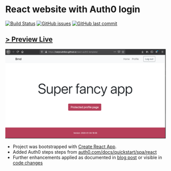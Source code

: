 React website with Auth0 login
================================

[![Build Status](https://travis-ci.com/ivarprudnikov/react-auth0-template.svg?branch=master)](https://travis-ci.com/ivarprudnikov/react-auth0-template)
[![GitHub issues](https://img.shields.io/github/issues/ivarprudnikov/react-auth0-template.svg)](https://github.com/ivarprudnikov/react-auth0-template/issues)
[![GitHub last commit](https://img.shields.io/github/last-commit/ivarprudnikov/react-auth0-template.svg)](https://github.com/ivarprudnikov/react-auth0-template/commits/master)

[> Preview Live](https://ivarprudnikov.github.io/react-auth0-template/)
--------------------------------

![Homepage screenshot](./homepage.png "Homepage screenshot")

- Project was bootstrapped with [Create React App](https://github.com/facebook/create-react-app).
- Added Auth0 steps steps from [auth0.com/docs/quickstart/spa/react](https://auth0.com/docs/quickstart/spa/react)
- Further enhancements applied as documented in [blog post](https://www.ivarprudnikov.com/auth0-authentication-website-react/) or visible in [code changes](https://github.com/ivarprudnikov/react-auth0-template/compare/50b1cd7f523dc112208b83f021c0c4113db32b00...master)
